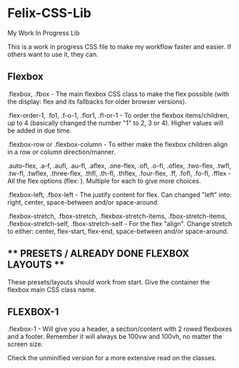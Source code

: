 # Felix-CSS-Lib
My Work In Progress Lib

This is a work in progress CSS file to make my workflow faster and easier. If others want to use it, they can.

Flexbox
-------------------------------------

.flexbox, .fbox - The main flexbox CSS class to make the flex possible (with the display: flex and its fallbacks for older browser versions).

.flex-order-1,
.fo1,
.f-o-1,
.flor1,
.fl-or-1 - To order the flexbox items/children, up to 4 (basically changed the number "1" to 2, 3 or 4). Higher values will be added in due time.

.flexbox-row or .flexbox-column - To either make the flexbox children align in a row or column direction/manner.

.auto-flex,
.a-f,
.aufl,
.au-fl,
.aflex,
.one-flex,
.ofl,
.o-fl,
.oflex,
.two-flex,
.twfl,
.tw-fl,
.twflex,
.three-flex,
.thfl,
.th-fl,
.thflex,
.four-flex,
.ff,
.fofl,
.fo-fl,
.fflex - All the flex options (flex: <number>). Multiple for each to give more choices.

.flexbox-left, .fbox-left - The justify content for flex. Can changed "left" into: right, center, space-between and/or space-around.

.flexbox-stretch, .fbox-stretch,
.flexbox-stretch-items, .fbox-stretch-items,
.flexbox-stretch-self, .fbox-stretch-self - For the flex "align". Change stretch to either: center, flex-start, flex-end, space-between and/or space-around.

** PRESETS / ALREADY DONE FLEXBOX LAYOUTS **
--------------------------------------------
These presets/layouts should work from start. Give the container the flexbox main CSS class name.

FLEXBOX-1
--------------------------------------------
.flexbox-1 - Will give you a header, a section/content with 2 rowed flexboxes and a footer. Remember it will always be 100vw and 100vh, no matter the screen size.

Check the unminified version for a more extensive read on the classes.
